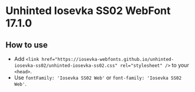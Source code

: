 # Unhinted Iosevka SS02 WebFont 17.1.0

## How to use

- Add `<link href="https://iosevka-webfonts.github.io/unhinted-iosevka-ss02/unhinted-iosevka-ss02.css" rel="stylesheet" />` to your `<head>`.
- Use `fontFamily: 'Iosevka SS02 Web'` or `font-family: 'Iosevka SS02 Web'`.
